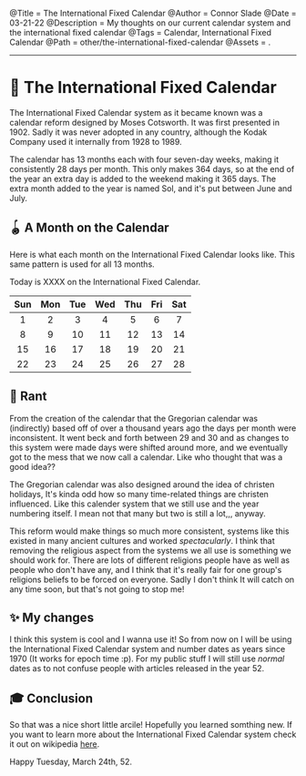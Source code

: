 @Title = The International Fixed Calendar
@Author = Connor Slade
@Date = 03-21-22
@Description = My thoughts on our current calendar system and the international fixed calendar
@Tags = Calendar, International Fixed Calendar
@Path = other/the-international-fixed-calendar
@Assets = .

---

# 📅 The International Fixed Calendar

The International Fixed Calendar system as it became known was a calendar reform designed by Moses Cotsworth.
It was first presented in 1902.
Sadly it was never adopted in any country, although the Kodak Company used it internally from 1928 to 1989.

The calendar has 13 months each with four seven-day weeks, making it consistently 28 days per month.
This only makes 364 days, so at the end of the year an extra day is added to the weekend making it 365 days.
The extra month added to the year is named Sol, and it's put between June and July.

## 🪀 A Month on the Calendar

Here is what each month on the International Fixed Calendar looks like.
This same pattern is used for all 13 months.

Today is <span date>XXXX</span> on the International Fixed Calendar.

| Sun | Mon | Tue | Wed | Thu | Fri | Sat |
| :-: | :-: | :-: | :-: | :-: | :-: | :-: |
|  1  |  2  |  3  |  4  |  5  |  6  |  7  |
|  8  |  9  | 10  | 11  | 12  | 13  | 14  |
| 15  | 16  | 17  | 18  | 19  | 20  | 21  |
| 22  | 23  | 24  | 25  | 26  | 27  | 28  |

## 🦝 Rant

From the creation of the calendar that the Gregorian calendar was (indirectly) based off of over a thousand years ago the days per month were inconsistent.
It went beck and forth between 29 and 30 and as changes to this system were made days were shifted around more, and we eventually got to the mess that we now call a calendar.
Like who thought that was a good idea??

The Gregorian calendar was also designed around the idea of christen holidays, It's kinda odd how so many time-related things are christen influenced.
Like this calender system that we still use and the year numbering itself.
I mean not that many but two is still a lot,,, anyway.

This reform would make things so much more consistent, systems like this existed in many ancient cultures and worked _spectacularly_.
I think that removing the religious aspect from the systems we all use is something we should work for.
There are lots of different religions people have as well as people who don't have any, and I think that it's really fair for one group's religions beliefs to be forced on everyone.
Sadly I don't think It will catch on any time soon, but that's not going to stop me!

## ✨ My changes

I think this system is cool and I wanna use it!
So from now on I will be using the International Fixed Calendar system and number dates as years since 1970 (It works for epoch time :p).
For my public stuff I will still use _normal_ dates as to not confuse people with articles released in the year 52.

## 🎓 Conclusion

So that was a nice short little arcile!
Hopefully you learned somthing new.
If you want to learn more about the International Fixed Calendar system check it out on wikipedia [here][ifc-wiki].

Happy Tuesday, March 24th, 52.

<script>
  const months = ["January", "February", "March", "April", "May", "June", "Sol", "July", "August", "September", "October", "November", "December"];

  let now = new Date();
  let year = new Date(now.getFullYear(), 0, 0);
  var day = Math.floor((now - year) / 86400000);

  let ifcMonthIndex = Math.floor(day / 28);
  let ifcDay = day - ifcMonthIndex * 28;

  document.querySelector("[date]").innerHTML = `<code>${months[ifcMonthIndex]} ${ifcDay}</code>`;
</script>

[ifc-wiki]: https://en.wikipedia.org/wiki/International_Fixed_Calendar

